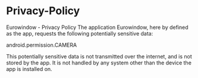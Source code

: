 # Privacy-Policy
Eurowindow - Privacy Policy
The application Eurowindow, here by defined as the app, requests the following potentially sensitive data:

android.permission.CAMERA

This potentially sensitive data is not transmitted over the internet, and is not stored by the app. It is not handled by any system other than the device the app is installed on.
